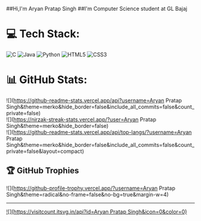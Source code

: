 ##Hi,I'm Aryan Pratap Singh
##I'm Computer Science student at GL Bajaj

# 💻 Tech Stack:
![C](https://img.shields.io/badge/c-%2300599C.svg?style=for-the-badge&logo=c&logoColor=white) ![Java](https://img.shields.io/badge/java-%23ED8B00.svg?style=for-the-badge&logo=openjdk&logoColor=white) ![Python](https://img.shields.io/badge/python-3670A0?style=for-the-badge&logo=python&logoColor=ffdd54) ![HTML5](https://img.shields.io/badge/html5-%23E34F26.svg?style=for-the-badge&logo=html5&logoColor=white) ![CSS3](https://img.shields.io/badge/css3-%231572B6.svg?style=for-the-badge&logo=css3&logoColor=white)
# 📊 GitHub Stats:
![](https://github-readme-stats.vercel.app/api?username=Aryan Pratap Singh&theme=merko&hide_border=false&include_all_commits=false&count_private=false)<br/>
![](https://nirzak-streak-stats.vercel.app/?user=Aryan Pratap Singh&theme=merko&hide_border=false)<br/>
![](https://github-readme-stats.vercel.app/api/top-langs/?username=Aryan Pratap Singh&theme=merko&hide_border=false&include_all_commits=false&count_private=false&layout=compact)

## 🏆 GitHub Trophies
![](https://github-profile-trophy.vercel.app/?username=Aryan Pratap Singh&theme=radical&no-frame=false&no-bg=true&margin-w=4)

---
[![](https://visitcount.itsvg.in/api?id=Aryan Pratap Singh&icon=0&color=0)](https://visitcount.itsvg.in)

<!-- Proudly created with GPRM ( https://gprm.itsvg.in ) -->
